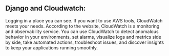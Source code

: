 ## Django and Cloudwatch:
Logging in a place you can see.
If you want to use AWS tools, CloudWatch meets your needs. According to the website, CloudWatch is a monitoring and observability service. You can use CloudWatch to detect anomalous behavior in your environments, set alarms, visualize logs and metrics side by side, take automated actions, troubleshoot issues, and discover insights to keep your applications running smoothly.
